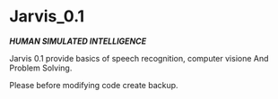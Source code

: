 # Jarvis_0.1

*****HUMAN SIMULATED INTELLIGENCE*****

 
Jarvis 0.1 provide  basics of speech recognition, 
computer visione And Problem Solving. 

Please before modifying code create backup.
